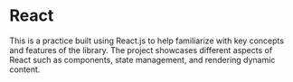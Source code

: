 # React
This is a practice built using React.js to help familiarize with key concepts and features of the library. The project showcases different aspects of React such as components, state management, and rendering dynamic content.
